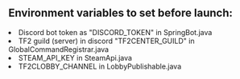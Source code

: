 ## Environment variables to set before launch:
<li>Discord bot token as "DISCORD_TOKEN" in SpringBot.java</li>
<li>TF2 guild (server) in discord "TF2CENTER_GUILD" in GlobalCommandRegistrar.java</li>
<li>STEAM_API_KEY in SteamApi.java</li>
<li>TF2CLOBBY_CHANNEL in LobbyPublishable.java</li>



